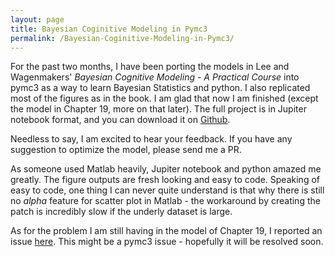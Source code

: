 ```yaml
---
layout: page
title: Bayesian Coginitive Modeling in Pymc3
permalink: /Bayesian-Coginitive-Modeling-in-Pymc3/
---
```




For the past two months, I have been porting the models in Lee and Wagenmakers' _Bayesian Cognitive Modeling - A Practical Course_ into pymc3 as a way to learn Bayesian Statistics and python. I also replicated most of the figures as in the book. I am glad that now I am finished (except the model in Chapter 19, more on that later). The full project is in Jupiter notebook format, and you can download it on [Github](https://github.com/junpenglao/Bayesian-Cognitive-Modeling-in-Pymc3).

Needless to say, I am excited to hear your feedback. If you have any suggestion to optimize the model, please send me a PR.

As someone used Matlab heavily, Jupiter notebook and python amazed me greatly. The figure outputs are fresh looking and easy to code. Speaking of easy to code, one thing I can never quite understand is that why there is still no _alpha_ feature for scatter plot in Matlab - the workaround by creating the patch is incredibly slow if the underly dataset is large.

As for the problem I am still having in the model of Chapter 19, I reported an issue [here](https://github.com/pymc-devs/pymc3/issues/1018). This might be a pymc3 issue - hopefully it will be resolved soon.

